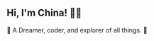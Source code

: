 ## Hi, I'm China! 👋🌸

🌟 A Dreamer, coder, and explorer of all things. 🚀
<!-- > _"Make the most of yourself.... for that is all there is of you." -- Ralph Waldo Emerson_  -->

